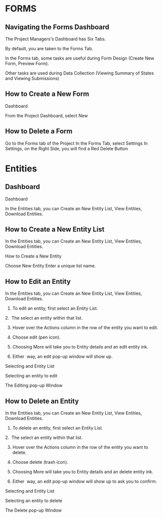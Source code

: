 # FORMS

## Navigating the Forms Dashboard

The Project Managers's Dashboard has Six Tabs.  

By default, you are taken to the Forms Tab.

In the Forms tab, some tasks are useful during Form Design (Create New Form, Preview Form).

Other tasks are used during Data Collection (Viewing Summary of States and Viewing Submissions)

## How to Create a New Form
Dashboard

From the Project Dashboard, select New



## How to Delete a Form

Go to the Forms tab of the Project
In the Forms Tab, select Settings
In Settings, on the Right Side, you will find a Red Delete Button

# Entities
 
 ## Dashboard
Dashboard

In the Entities tab, you can Create an New Entity List, View Entities, Download Entities.

 ## How to Create a New Entity List
In the Entities tab, you can Create an New Entity List, View Entities, Download Entities.

How to Create a New Entity

Choose New Entity
Enter a unique list name. 

 ## How to Edit an Entity
In the Entities tab, you can Create an New Entity List, View Entities, Download Entities.

1. To edit an entity, first select an Entity List.

2.  The select an entity within that list.

3. Hover over the Actions column in the row of the entity you want to edit.  

4. Choose edit (pen icon).

5. Choosing More will take you to Entity details and an edit entity ink.

6. Either  way, an edit pop-up window will show up.

Selecting and Entity List

Selecting an entity to edit

The Editing pop-up Window


 ## How to Delete an Entity

 In the Entities tab, you can Create an New Entity List, View Entities, Download Entities.

1. To delete an entity, first select an Entity List.

2.  The select an entity within that list.

3. Hover over the Actions column in the row of the entity you want to delete.  

4. Choose delete (trash icon).

5. Choosing More will take you to Entity details and an delete entity ink.

6. Either  way, an edit pop-up window will show up to ask you to confirm.

Selecting and Entity List

Selecting an entity to delete

The Delete pop-up Window


